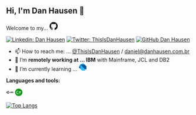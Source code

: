<h2> Hi, I'm Dan Hausen 👋</h2> 

Welcome to my... <img alt="Github" width="22px" src="https://github.com/github/explore/blob/master/topics/github/github.png" />

[![Linkedin: Dan Hausen](https://img.shields.io/badge/-danhausen-blue?style=flat-square&logo=Linkedin&logoColor=white&link=https://www.linkedin.com/in/danielnordhausen/)](https://www.linkedin.com/in/danielnordhausen/)
[![Twitter: ThisIsDanHausen](https://img.shields.io/twitter/follow/ThisIsDanHausen?style=social)](https://twitter.com/ThisIsDanHausen)
[![GitHub Dan Hausen](https://img.shields.io/github/followers/danhausen?label=follow&style=social)](https://github.com/danhausen)

- 📫 How to reach me: ... [@ThisIsDanHausen](https://twitter.com/ThisIsDanHausen) / daniel@danhausen.com.br
- 🔭 I’m **remotely working at ... IBM** with Mainframe, JCL and DB2
- 🌱 I’m currently learning ... <img alt="Dart" width="22px" src="https://github.com/github/explore/blob/master/topics/dart/dart.png" />

**Languages and tools:**

<code><img height="20" src="https://github.com/github/explore/blob/master/topics/unity/unity.png"></code>
<code><img height="20" src="https://github.com/github/explore/blob/master/topics/csharp/csharp.png"></code>


[![Top Langs](https://github-readme-stats.vercel.app/api/top-langs/?username=DanHausen&layout=compact&theme=dracula)](https://github.com/danhausen/github-readme-stats)


<!--
**DanHausen/DanHausen** is a ✨ _special_ ✨ repository because its `README.md` (this file) appears on your GitHub profile.

[![Anurag's github stats](https://github-readme-stats.vercel.app/api?username=DanHausen&hide=contribs,prs)](https://github.com/anuraghazra/github-readme-stats)

Here are some ideas to get you started:


- 💬 Ask me about ... 
- 📫 How to reach me: ... daniel@danhausen.com.br
- 😄 Pronouns: ... 
- ⚡ Fun fact: ... 
-->
